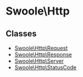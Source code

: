 # Swoole\Http

## Classes
* [Swoole\Http\Request](Request.md)
* [Swoole\Http\Response](Response.md)
* [Swoole\Http\Server](Server.md)
* [Swoole\Http\StatusCode](StatusCode.md)


